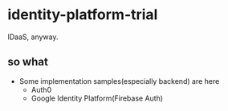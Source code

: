 # identity-platform-trial
IDaaS, anyway.

## so what
- Some implementation samples(especially backend) are here
  - Auth0
  - Google Identity Platform(Firebase Auth)
